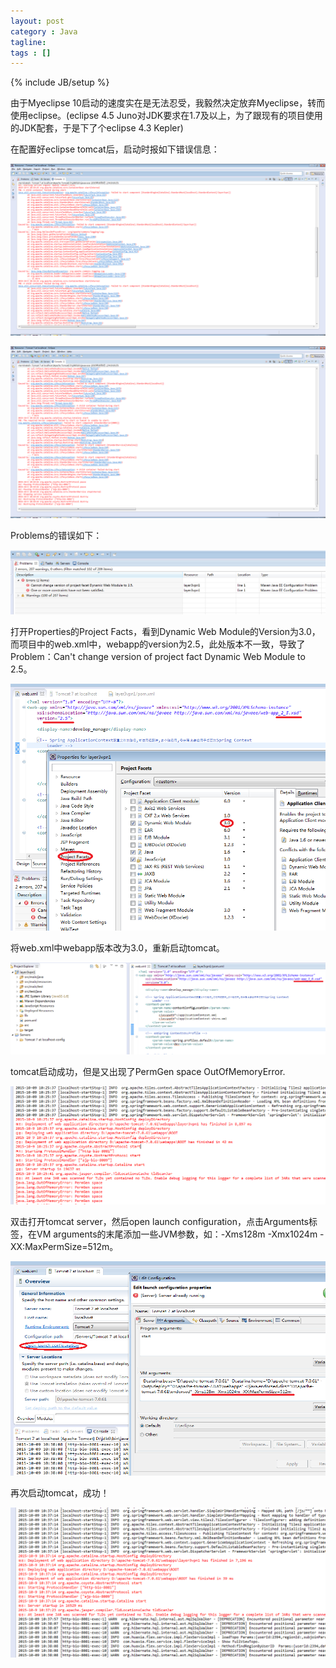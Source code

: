 ```yaml
---
layout: post
category : Java
tagline: 
tags : []
---
```

{% include JB/setup %}

由于Myeclipse 10启动的速度实在是无法忍受，我毅然决定放弃Myeclipse，转而使用eclipse。(eclipse 4.5 Juno对JDK要求在1.7及以上，为了跟现有的项目使用的JDK配套，于是下了个eclipse 4.3 Kepler)

在配置好eclipse tomcat后，启动时报如下错误信息：
    
<img src="https://github.com/JonathonFly/jonathonfly.github.com/blob/master/_posts/core-samples/pictures/2015-10-9/1.png"/>

![2.png](pictures/2015-10-9/2.png "")


Problems的错误如下：

![3.png](pictures/2015-10-9/3.png "")

打开Properties的Project Facts，看到Dynamic Web Module的Version为3.0，而项目中的web.xml中，webapp的version为2.5，此处版本不一致，导致了Problem：Can't change version of project fact Dynamic Web Module to 2.5。

![4.png](pictures/2015-10-9/4.png "")

将web.xml中webapp版本改为3.0，重新启动tomcat。

![5.png](pictures/2015-10-9/5.png "")

tomcat启动成功，但是又出现了PermGen space OutOfMemoryError.

![6.png](pictures/2015-10-9/6.png "")

双击打开tomcat server，然后open launch configuration，点击Arguments标签，在VM arguments的末尾添加一些JVM参数，如：-Xms128m -Xmx1024m -XX:MaxPermSize=512m。

![7.png](pictures/2015-10-9/7.png "")

再次启动tomcat，成功！

![8.png](pictures/2015-10-9/8.png "")
